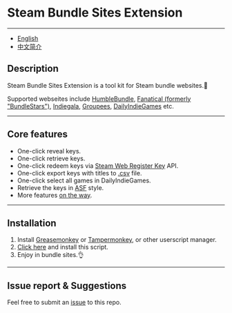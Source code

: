 # Steam Bundle Sites Extension

---

- [English](https://github.com/clancy-chao/Steam-Bundle-Sites-Extension/blob/master/README.md)
- [中文简介](https://github.com/clancy-chao/Steam-Bundle-Sites-Extension/blob/master/README_zh-CN.md)

## Description

Steam Bundle Sites Extension is a tool kit for Steam bundle websites.🔧

Supported webseites include [HumbleBundle](https://www.humblebundle.com), [Fanatical (formerly "BundleStars")](https://www.fanatical.com/), [Indiegala](https://www.indiegala.com/), [Groupees](https://groupees.com/), [DailyIndieGames](http://www.dailyindiegame.com/) etc.

---

## Core features

- One-click reveal keys.
- One-click retrieve keys.
- One-click redeem keys via [Steam Web Register Key](https://store.steampowered.com/account/registerkey) API.
- One-click export keys with titles to [.csv](https://en.wikipedia.org/wiki/Comma-separated_values) file.
- One-click select all games in DailyIndieGames.
- Retrieve the keys in [ASF](https://github.com/JustArchi/ArchiSteamFarm) style.
- More features [on the way](https://github.com/clancy-chao/Steam-Bundle-Sites-Extension/issues/2).

---

## Installation

1. Install [Greasemonkey](http://www.greasespot.net/) or [Tampermonkey](https://tampermonkey.net/), or other userscript manager.
1. [Click here](https://github.com/clancy-chao/Steam-Bundle-Sites-Extension/raw/master/SBSE.user.js) and install this script.
1. Enjoy in bundle sites.👌

---

## Issue report & Suggestions

Feel free to submit an [issue](https://github.com/clancy-chao/Steam-Bundle-Sites-Extension/issues) to this repo.
